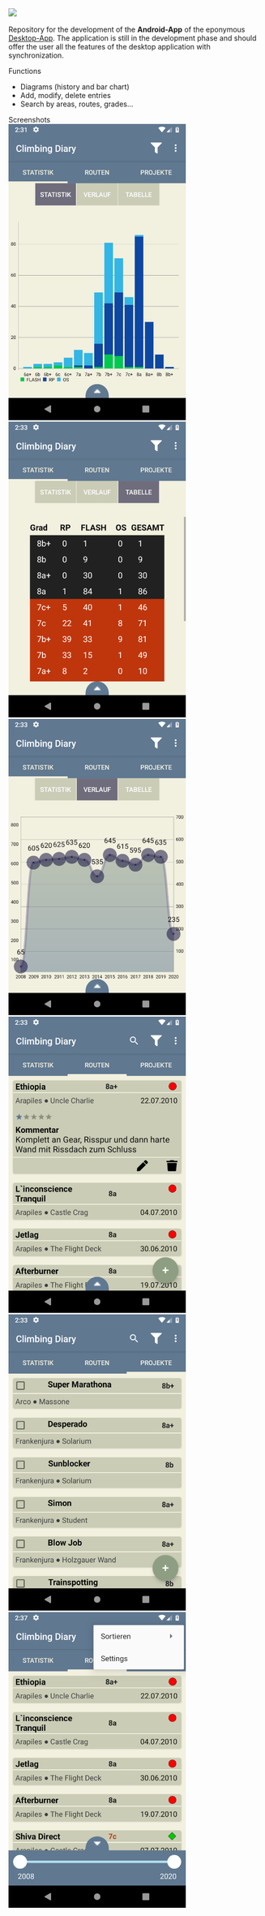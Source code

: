 <div class="container">
<img class="rounded-t-lg p-5" src="/images/monitor/logo.svg" loading="lazy" width="150" />

Repository for the development of the **Android-App** of the eponymous
<a class="active-link" href="https://github.com/LorenMucha/Climbing-Diary" target="_blank">
Desktop-App</a>.
The application is still in the development phase and should offer the user all the features of the desktop application 
with synchronization.

<div class="mt-3 font-bold">Functions</div>
<ul class="list-disc">
<li>Diagrams (history and bar chart)</li>
<li>Add, modify, delete entries</li>
<li>Search by areas, routes, grades...</li>
</ul>

</div>

<div class="mt-3 font-bold">Screenshots</div>
<div class="container grid grid-cols-3 gap-2 mx-auto">
    <img class="rounded-t-lg p-3" src="/images/climbing_diary/barchart.png" width="350" />
    <img class="rounded-t-lg p-3" src="/images/climbing_diary/tabelle.png" width="350" />
    <img class="rounded-t-lg p-3" src="/images/climbing_diary/linechart.png" width="350" />
    <img class="rounded-t-lg p-3" src="/images/climbing_diary/routen.png" width="350" />
    <img class="rounded-t-lg p-3" src="/images/climbing_diary/projects.png" width="350" />
    <img class="rounded-t-lg p-3" src="/images/climbing_diary/filter.png" width="350" />
</div>
